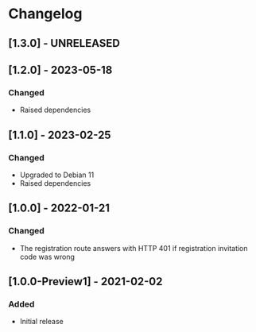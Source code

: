 # Changelog

## [1.3.0] - UNRELEASED

## [1.2.0] - 2023-05-18

### Changed
- Raised dependencies

## [1.1.0] - 2023-02-25

### Changed
- Upgraded to Debian 11
- Raised dependencies

## [1.0.0] - 2022-01-21

### Changed
- The registration route answers with HTTP 401 if registration invitation code was wrong

## [1.0.0-Preview1] - 2021-02-02

### Added
- Initial release
